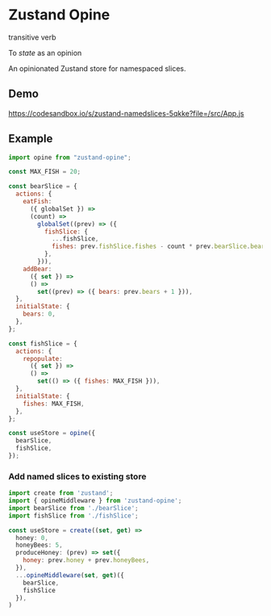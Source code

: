 # Zustand Opine

transitive verb

To _state_ as an opinion

An opinionated Zustand store for namespaced slices.

## Demo

https://codesandbox.io/s/zustand-namedslices-5qkke?file=/src/App.js

## Example

```js
import opine from "zustand-opine";

const MAX_FISH = 20;

const bearSlice = {
  actions: {
    eatFish:
      ({ globalSet }) =>
      (count) =>
        globalSet((prev) => ({
          fishSlice: {
            ...fishSlice,
            fishes: prev.fishSlice.fishes - count * prev.bearSlice.bears,
          },
        })),
    addBear:
      ({ set }) =>
      () =>
        set((prev) => ({ bears: prev.bears + 1 })),
  },
  initialState: {
    bears: 0,
  },
};

const fishSlice = {
  actions: {
    repopulate:
      ({ set }) =>
      () =>
        set(() => ({ fishes: MAX_FISH })),
  },
  initialState: {
    fishes: MAX_FISH,
  },
};

const useStore = opine({
  bearSlice,
  fishSlice,
});
```

### Add named slices to existing store

```js
import create from 'zustand';
import { opineMiddleware } from 'zustand-opine';
import bearSlice from './bearSlice';
import fishSlice from './fishSlice';

const useStore = create((set, get) =>
  honey: 0,
  honeyBees: 5,
  produceHoney: (prev) => set({
    honey: prev.honey + prev.honeyBees,
  }),
  ...opineMiddleware(set, get)({
    bearSlice, 
    fishSlice
  }),
)
```
